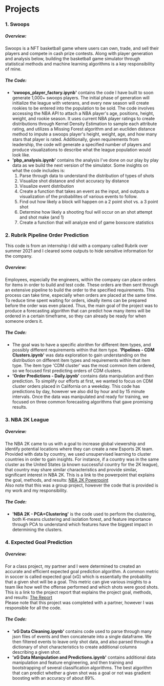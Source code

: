 # Projects


### 1. **Swoops** <br />
##### _Overview:_ <br />
  Swoops is a NFT basketball game where users can own, trade, and sell their players and compete in cash prize contests. Along with player generation and analysis below, building the basketball game simulator through statistical methods and machine learning algorithms is a key responsibility of mine. <br />
##### _The Code:_ <br />
  * **'swoops_player_factory.ipynb'** contains the code I have built to soon generate 1,000+ swoops players. The initial phase of generation will initialize the league with veterans, and every new season will create rookies to be entered into the population to be sold. The code involves accessing the NBA API to attach a NBA player's age, positions, height, weight, and rookie season. It uses current NBA player ratings to create distributions through Kernel Density Estimation to sample each attribute rating, and utilizes a Missing Forest algorithm and an eucliden distance method to impute a swoops player's height, weight, age, and how many stars that player is rated. Additionally, given requirements from leadership, the code will generate a specified number of players and produce visualizations to describe what the league population would look like. <br />
  * **'pbp_analysis.ipynb'** contains the analysis I've done on our play by play data as we build the next version of the simulator. Some insights on what the code includes is:
    1. Parse through data to understand the distribution of types of shots
    2. Visualize shot distance and shot accuracy by distance
    3. Visualize event distribution
    4. Create a function that takes an event as the input, and outputs a visualization of the probabilites of various events to follow.
    5. Find out how likely a block will happen on a 2 point shot vs. a 3 point shot
    6. Determine how likely a shooting foul will occur on an shot attempt and shot make (and 1)
    7. Create a function that will analyze end of game boxscore statistics

### 2. **Rubrik Pipeline Order Prediction** <br />
  This code is from an internship I did with a company called Rubrik over summer 2021 and I cleared some outputs to hide sensitive information for the company. <br />
##### _Overview:_ <br />
  Employees, especially the engineers, within the company can place orders for items in order to build and test code. These orders are then sent through an extensive pipeline to build the order to the specified requirements. This process can take time, especially when orders are placed at the same time. To reduce time spent waiting for orders, ideally items can be prepared before the order was even placed. Thus, the main goal of the project was to produce a forecasting algorithm that can predict how many items will be ordered in a certain timeframe, so they can already be ready for when someone orders it. <br />
##### _The Code:_ <br />
  * The goal was to have a specific alorithm for different item types, and possibly different requirements within that item type. **'Pipelines - CDM Clusters.ipynb'** was data exploration to gain understanding on the distribution on different item types and requirements within that item type. The item type 'CDM cluster' was the most common item ordered, so we focused first predicting orders of CDM clusters. <br />
  * **'Order Predictions - Daily.ipynb'** contains data manipulation and then prediction. To simplify our efforts at first, we wanted to focus on CDM cluster orders placed in California on a weekday. This code has predictions by day, however we also did by hour and by 15 minute intervals. Once the data was manipulated and ready for training, we focused on three common forecasting algorithms that gave promising results.
  
### 3. **NBA 2K League** <br />
##### _Overview:_ <br />
  The NBA 2K came to us with a goal to increase global viewership and identify potential locations where they can create a new Esports 2K team. Provided with data by country, we used unsupervised learning to cluster countries in order to gain insights. For instance, if a country was in the same cluster as the United States (a known successful country for the 2K league), that country may share similar characteristics and provide similar, significant interest in NBA 2K. This is a link to the powerpoint that explains the goal, methods, and results: [NBA 2K Powerpoint](https://docs.google.com/presentation/d/1-oNF9Gzr4s-hrpwlVNC6T_1O5SMVAqQDRb2Eddig3PM/edit?usp=sharing) <br /> Also note that this was a group project, however the code that is provided is my work and my responsibility. <br />
##### _The Code:_ <br />
* **'NBA 2K - PCA+Clustering'** is the code used to perform the clustering, both K-means clustering and isolation forest, and feature importance through PCA to understand which features have the biggest impact in determining the clusters.

### 4. **Expected Goal Prediction** <br />
##### _Overview:_ <br />
For a class project, my partner and I were determined to created an accurate and efficient expected goal prediction algorithm. A common metric in soccer is called expected goal (xG) which is essentially the probability that a given shot will be a goal. This metric can give various insights to a team like how well the offense performed and which shots were good shots.
  This is a link to the project report that explains the project goal, methods, and results: [The Report](https://docs.google.com/document/d/1bPAh-uQeEXdd-RPVDspWQmzxO4cd1NX5eImcP377p44/edit?usp=sharing)  <br />
  Please note that this project was completed with a partner, however I was responsible for all the code.
##### _The Code:_ <br />
* **'xG Data Cleaning.ipynb'** contains code used to parse through many json files of events and then concatenate into a single dataframe. We then filtered events to leave only shot data, and also parsed through a dictionary of shot characteristics to create additional columns describing a given shot.
* **'xG Data Manipulation and Predictions.ipynb'** contains additional data manipulation and feature engineering, and then training and bootstrapping of several classification algorithms. The best algorithm that can predict whether a given shot was a goal or not was gradient boosting with an accuracy of about 89%.
